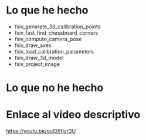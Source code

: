 # Lo que he hecho

- fsiv_generate_3d_calibration_points
- fsiv_fast_find_chessboard_corners
- fsiv_compute_camera_pose
- fsiv_draw_axes
- fsiv_load_calibration_parameters
- fsiv_draw_3d_model
- fsiv_project_image

# Lo que no he hecho

# Enlace al vídeo descriptivo

https://youtu.be/ouI0Xfjvr3U
